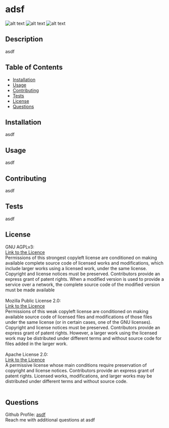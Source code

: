 # adsf

  ![alt text](https://img.shields.io/static/v1?label=licence&message=GNU%20AGPLv3&color=GREEN) ![alt text](https://img.shields.io/static/v1?label=licence&message=Mozilla%20Public%20License%202.0&color=GREEN) ![alt text](https://img.shields.io/static/v1?label=licence&message=Apache%20License%202.0&color=GREEN)


  ## Description
  asdf


  ## Table of Contents
  * [Installation](#Installation)
  * [Usage](#usage)
  * [Contributing](#Contributing)
  * [Tests](#Tests)
  * [License](#license)
  * [Questions](#Questions)


  ## Installation
  asdf


  ## Usage
  asdf

  
  ## Contributing
  asdf


  ## Tests
  asdf


  ## License
  GNU AGPLv3: <br />[Link to the Licence](../src/GNU%20AGPLv3.txt)<br />Permissions of this strongest copyleft license are conditioned on making available complete source code of licensed works and modifications, which include larger works using a licensed work, under the same license. Copyright and license notices must be preserved. Contributors provide an express grant of patent rights. When a modified version is used to provide a service over a network, the complete source code of the modified version must be made available 
<br /><br />Mozilla Public License 2.0: <br />[Link to the Licence](../src/Mozilla%20Public%20License%202.0.txt)<br />Permissions of this weak copyleft license are conditioned on making available source code of licensed files and modifications of those files under the same license (or in certain cases, one of the GNU licenses). Copyright and license notices must be preserved. Contributors provide an express grant of patent rights. However, a larger work using the licensed work may be distributed under different terms and without source code for files added in the larger work.
<br /><br />Apache License 2.0: <br />[Link to the Licence](../src/Apache%20License%202.0.txt)<br />A permissive license whose main conditions require preservation of copyright and license notices. Contributors provide an express grant of patent rights. Licensed works, modifications, and larger works may be distributed under different terms and without source code. 
<br /><br />


  ## Questions
  Github Profile: [asdf](https://github.com/asdf)
  <br />
  Reach me with additional questions at asdf
